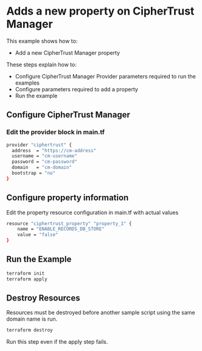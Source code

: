 # Adds a new property on CipherTrust Manager

This example shows how to:
- Add a new CipherTrust Manager property

These steps explain how to:
- Configure CipherTrust Manager Provider parameters required to run the examples
- Configure parameters required to add a property
- Run the example


## Configure CipherTrust Manager

### Edit the provider block in main.tf

```bash
provider "ciphertrust" {
  address  = "https://cm-address"
  username = "cm-username"
  password = "cm-password"
  domain   = "cm-domain"
  bootstrap = "no"
}
```

## Configure property information
Edit the property resource configuration in main.tf with actual values
```bash
resource "ciphertrust_property" "property_1" {
    name = "ENABLE_RECORDS_DB_STORE"
    value = "false"
}
```

## Run the Example

```bash
terraform init
terraform apply
```

## Destroy Resources
Resources must be destroyed before another sample script using the same domain name is run.

```bash
terraform destroy
```

Run this step even if the apply step fails.